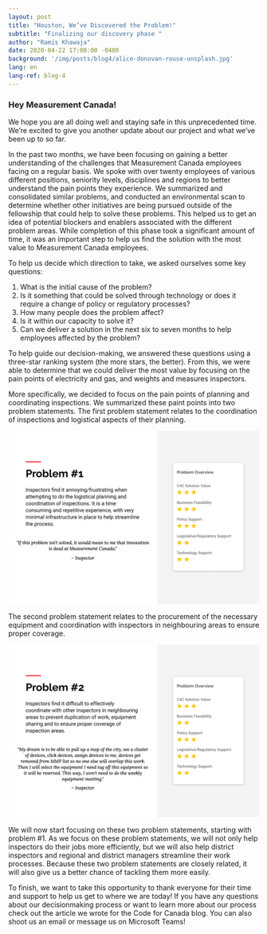 ```yaml
---
layout: post
title: "Houston, We’ve Discovered the Problem!"
subtitle: "Finalizing our discovery phase "
author: "Ramis Khawaja"
date: 2020-04-22 17:00:00 -0400
background: '/img/posts/blog4/alice-donovan-rouse-unsplash.jpg'
lang: en
lang-ref: blog-4
---
```


<h3>Hey Measurement Canada!</h3>

<p>
We hope you are all doing well and staying safe in this unprecedented time. We’re excited to give you another update about our project and what we’ve been up to so far.
</p>

<p>
In the past two months, we have been focusing on gaining a better understanding of the challenges that Measurement Canada employees facing on a regular basis. 
We spoke with over twenty employees of various different positions, seniority levels, disciplines and regions to better understand the pain points they experience.
We summarized and consolidated similar problems, and conducted an environmental scan to determine whether other initiatives are being pursued outside of the 
fellowship that could help to solve these problems. This helped us to get an idea of potential blockers and enablers associated with the different problem areas. 
While completion of this phase took a significant amount of time, it was an important step to help us find the solution with the most value to Measurement Canada employees.
</p>

<p>To help us decide which direction to take, we asked ourselves some key questions: 
  <ol class="pg-list">
    <li>
      What is the initial cause of the problem? 
    </li>
     <li>
      Is it something that could be solved through technology or does it require a change of policy or regulatory processes? 
    </li>
    <li>
      How many people does the problem affect?
    </li>
    <li>
      Is it within our capacity to solve it?
    </li>
    <li>
      Can we deliver a solution in the next six to seven months to help employees affected by the problem?
    </li>
  </ol>
</p>
 
<p>
  To help guide our decision-making, we answered these questions using a three-star ranking system (the more stars, the better). From this, we were able to determine that we could deliver the most value by focusing on the pain points of electricity and gas, and weights and measures inspectors. 
</p>
 
<p>
  More specifically, we decided to focus on the pain points of planning and coordinating inspections. We summarized these paint points into two problem statements.
The first problem statement relates to the coordination of inspections and logistical aspects of their planning.
</p>

<img class="img-fluid img_border" src="/img/posts/blog4/blg-asset-problem-1-en.jpg" alt="Problem #1">

<p>
The second problem statement relates to the procurement of the necessary equipment and coordination with inspectors in neighbouring areas to ensure proper coverage.
</p>

<img class="img-fluid img_border" src="/img/posts/blog4/blg-asset-problem-2-en.jpg" alt="Problem #2">

<p>
We will now start focusing on these two problem statements, starting with problem #1. As we focus on these problem statements, we will not only help inspectors do their jobs more efficiently, but we will also help district inspectors and regional and district managers streamline their work processes. Because these two problem statements are closely related, it will also give us a better chance of tackling them more easily.
</p>

<p>
To finish, we want to take this opportunity to thank everyone for their time and support to help us get to where we are today!
If you have any questions about our decisionmaking process or want to learn more about our process check out the article we wrote for the Code for Canada blog. You can also shoot us an email or message us on Microsoft Teams!
</p>


